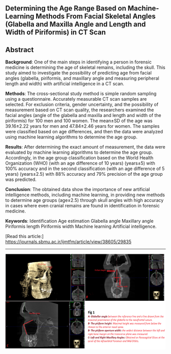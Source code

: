 ## Determining the Age Range Based on Machine-Learning Methods From Facial Skeletal Angles (Glabella and Maxilla Angle and Length and Width of Piriformis) in CT Scan

## Abstract

**Background**: One of the main steps in identifying a person in forensic medicine is determining the age of skeletal remains, including the skull. This study aimed to investigate the possibility of predicting age from facial angles (glabella, piriformis, and maxillary angle and measuring peripheral length and width) with artificial intelligence in a CT scan.

**Methods**: The cross-sectional study method is simple random sampling using a questionnaire. Accurately measurable CT scan samples are selected. For exclusion criteria, gender uncertainty, and the possibility of measurement based on CT scan quality, the researchers examined the facial angles (angle of the glabella and maxilla and length and width of the piriformis) for 100 men and 100 women. The mean±SD of the age was 39.16±2.22 years for men and 47.84±2.46 years for women. The samples were classified based on age differences, and then the data were analyzed using machine learning algorithms to determine the age group.

**Results**: After determining the exact amount of measurement, the data were evaluated by machine learning algorithms to determine the age group. Accordingly, in the age group classification based on the World Health Organization (WHO) (with an age difference of 10 years) (years±5) with 100% accuracy and in the second classification (with an age difference of 5 years) (years±2.5) with 88% accuracy and 79% precision of the age group was predicted.

**Conclusion**: The obtained data show the importance of new artificial intelligence methods, including machine learning, in providing new methods to determine age groups (age±2.5) through skull angles with high accuracy in cases where even cranial remains are found in identification in forensic medicine.

**Keywords**: Identification Age estimation Glabella angle Maxillary angle Piriformis length Piriformis width Machine learning Artificial intelligence.

[Read this article:] https://journals.sbmu.ac.ir/ijmtfm/article/view/38605/29835

------------------------------------------------------------------------------------

<img src="https://github.com/SAMashiyane/Determining_Age_Range/blob/main/images/fig1.png"  width="600" height="300">



